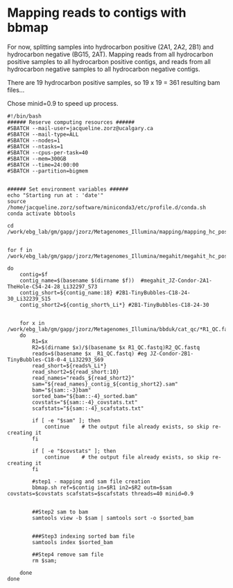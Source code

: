 # Mapping reads to contigs with bbmap 

For now, splitting samples into hydrocarbon positive (2A1, 2A2, 2B1) and hydrocarbon negative (BG15, 2AT). Mapping reads from all hydrocarbon positive samples to all hydrocarbon positive contigs, and reads from all hydrocarbon negative samples to all hydrocarbon negative contigs.  

There are 19 hydrocarbon positive samples, so 19 x 19 = 361 resulting bam files... 

Chose minid=0.9 to speed up process. 

```
#!/bin/bash
###### Reserve computing resources ######
#SBATCH --mail-user=jacqueline.zorz@ucalgary.ca
#SBATCH --mail-type=ALL
#SBATCH --nodes=1
#SBATCH --ntasks=1
#SBATCH --cpus-per-task=40
#SBATCH --mem=300GB
#SBATCH --time=24:00:00
#SBATCH --partition=bigmem


###### Set environment variables ######
echo "Starting run at : 'date'"
source /home/jacqueline.zorz/software/miniconda3/etc/profile.d/conda.sh 
conda activate bbtools

cd /work/ebg_lab/gm/gapp/jzorz/Metagenomes_Illumina/mapping/mapping_hc_positive


for f in /work/ebg_lab/gm/gapp/jzorz/Metagenomes_Illumina/megahit/megahit_hc_positive/megahit*/final.contigs.fa;  

do
	contig=$f
	contig_name=$(basename $(dirname $f))  #megahit_JZ-Condor-2A1-TheHole-C54-24-28_Li32297_S73
	contig_short=${contig_name:18} #2B1-TinyBubbles-C18-24-30_Li32239_S15
	contig_short2=${contig_short%_Li*} #2B1-TinyBubbles-C18-24-30

	
	for x in /work/ebg_lab/gm/gapp/jzorz/Metagenomes_Illumina/bbduk/cat_qc/*R1_QC.fastq;
	do 
		R1=$x
		R2=$(dirname $x)/$(basename $x R1_QC.fastq)R2_QC.fastq
		reads=$(basename $x _R1_QC.fastq) #eg JZ-Condor-2B1-TinyBubbles-C18-0-4_Li32293_S69
		read_short=${reads%_Li*}
		read_short2=${read_short:10}
		read_names="reads_${read_short2}"
		sam="${read_names}_contig_${contig_short2}.sam"
		bam="${sam::-3}bam"
		sorted_bam="${bam::-4}_sorted.bam"
		covstats="${sam::-4}_covstats.txt"
		scafstats="${sam::-4}_scafstats.txt"

		if [ -e "$sam" ]; then
			continue    # the output file already exists, so skip re-creating it
		fi

		if [ -e "$covstats" ]; then
			continue    # the output file already exists, so skip re-creating it
		fi

		#step1 - mapping and sam file creation 
		bbmap.sh ref=$contig in=$R1 in2=$R2 outm=$sam covstats=$covstats scafstats=$scafstats threads=40 minid=0.9


		##Step2 sam to bam
		samtools view -b $sam | samtools sort -o $sorted_bam


		###Step3 indexing sorted bam file
		samtools index $sorted_bam
		
		##Step4 remove sam file 
		rm $sam;
		
	done
done 

```
